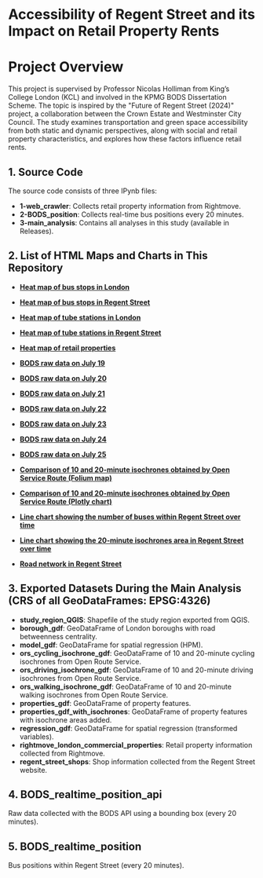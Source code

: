 # Accessibility of Regent Street and its Impact on Retail Property Rents
# Project Overview

This project is supervised by Professor Nicolas Holliman from King’s College London (KCL) and involved in the KPMG BODS Dissertation Scheme. The topic is inspired by the "Future of Regent Street (2024)" project, a collaboration between the Crown Estate and Westminster City Council. The study examines transportation and green space accessibility from both static and dynamic perspectives, along with social and retail property characteristics, and explores how these factors influence retail rents.

## 1. Source Code

The source code consists of three IPynb files:

- **1-web_crawler**: Collects retail property information from Rightmove.
- **2-BODS_position**: Collects real-time bus positions every 20 minutes.
- **3-main_analysis**: Contains all analyses in this study (available in Releases).

## 2. List of HTML Maps and Charts in This Repository

- **[Heat map of bus stops in London](https://github.kcl.ac.uk/pages/k23031223/YueMa_k23031223_NicolasHolliman_SupplementalFile_2023-24/html_map_chart/heatmap_bus_stops.html)**

- **[Heat map of bus stops in Regent Street](https://github.kcl.ac.uk/pages/k23031223/YueMa_k23031223_NicolasHolliman_SupplementalFile_2023-24/html_map_chart/heatmap_bus_stops_regent.html)**

- **[Heat map of tube stations in London](https://github.kcl.ac.uk/pages/k23031223/YueMa_k23031223_NicolasHolliman_SupplementalFile_2023-24/html_map_chart/heatmap_tube_stations.html)**

- **[Heat map of tube stations in Regent Street](https://github.kcl.ac.uk/pages/k23031223/YueMa_k23031223_NicolasHolliman_SupplementalFile_2023-24/html_map_chart/heatmap_tube_stations_regent.html)**

- **[Heat map of retail properties](https://github.kcl.ac.uk/pages/k23031223/YueMa_k23031223_NicolasHolliman_SupplementalFile_2023-24/html_map_chart/heatmap_properties.html)**

- **[BODS raw data on July 19](https://github.kcl.ac.uk/pages/k23031223/YueMa_k23031223_NicolasHolliman_SupplementalFile_2023-24/html_map_chart/BODS_interactive_map_0719.html)**

- **[BODS raw data on July 20](https://github.kcl.ac.uk/pages/k23031223/YueMa_k23031223_NicolasHolliman_SupplementalFile_2023-24/html_map_chart/BODS_interactive_map_0720.html)**

- **[BODS raw data on July 21](https://github.kcl.ac.uk/pages/k23031223/YueMa_k23031223_NicolasHolliman_SupplementalFile_2023-24/html_map_chart/BODS_interactive_map_0721.html)**

- **[BODS raw data on July 22](https://github.kcl.ac.uk/pages/k23031223/YueMa_k23031223_NicolasHolliman_SupplementalFile_2023-24/html_map_chart/BODS_interactive_map_0722.html)**

- **[BODS raw data on July 23](https://github.kcl.ac.uk/pages/k23031223/YueMa_k23031223_NicolasHolliman_SupplementalFile_2023-24/html_map_chart/BODS_interactive_map_0723.html)**

- **[BODS raw data on July 24](https://github.kcl.ac.uk/pages/k23031223/YueMa_k23031223_NicolasHolliman_SupplementalFile_2023-24/html_map_chart/BODS_interactive_map_0724.html)**

- **[BODS raw data on July 25](https://github.kcl.ac.uk/pages/k23031223/YueMa_k23031223_NicolasHolliman_SupplementalFile_2023-24/html_map_chart/BODS_interactive_map_0725.html)**

- **[Comparison of 10 and 20-minute isochrones obtained by Open Service Route (Folium map)](https://github.kcl.ac.uk/pages/k23031223/YueMa_k23031223_NicolasHolliman_SupplementalFile_2023-24/html_map_chart/OpenServiceRoute_interactive_map_folium.html)**

- **[Comparison of 10 and 20-minute isochrones obtained by Open Service Route (Plotly chart)](https://github.kcl.ac.uk/pages/k23031223/YueMa_k23031223_NicolasHolliman_SupplementalFile_2023-24/html_map_chart/OpenServiceRoute_interactive_map_plotly.html)**

- **[Line chart showing the number of buses within Regent Street over time](https://github.kcl.ac.uk/pages/k23031223/YueMa_k23031223_NicolasHolliman_SupplementalFile_2023-24/html_map_chart/BODS_Number_of_Buses_in_Regent_Area_over_Time.html)**

- **[Line chart showing the 20-minute isochrones area in Regent Street over time](https://github.kcl.ac.uk/pages/k23031223/YueMa_k23031223_NicolasHolliman_SupplementalFile_2023-24/html_map_chart/BODS_20_min_Isochrone_Area_over_Time.html)**

- **[Road network in Regent Street](https://github.kcl.ac.uk/pages/k23031223/YueMa_k23031223_NicolasHolliman_SupplementalFile_2023-24/html_map_chart/regent_road_network.html)**

## 3. Exported Datasets During the Main Analysis (CRS of all GeoDataFrames: EPSG:4326)

- **study_region_QGIS**: Shapefile of the study region exported from QGIS.
- **borough_gdf**: GeoDataFrame of London boroughs with road betweenness centrality.
- **model_gdf**: GeoDataFrame for spatial regression (HPM).
- **ors_cycling_isochrone_gdf**: GeoDataFrame of 10 and 20-minute cycling isochrones from Open Route Service.
- **ors_driving_isochrone_gdf**: GeoDataFrame of 10 and 20-minute driving isochrones from Open Route Service.
- **ors_walking_isochrone_gdf**: GeoDataFrame of 10 and 20-minute walking isochrones from Open Route Service.
- **properties_gdf**: GeoDataFrame of property features.
- **properties_gdf_with_isochrones**: GeoDataFrame of property features with isochrone areas added.
- **regression_gdf**: GeoDataFrame for spatial regression (transformed variables).
- **rightmove_london_commercial_properties**: Retail property information collected from Rightmove.
- **regent_street_shops**: Shop information collected from the Regent Street website.

## 4. BODS_realtime_position_api

Raw data collected with the BODS API using a bounding box (every 20 minutes).

## 5. BODS_realtime_position

Bus positions within Regent Street (every 20 minutes).
